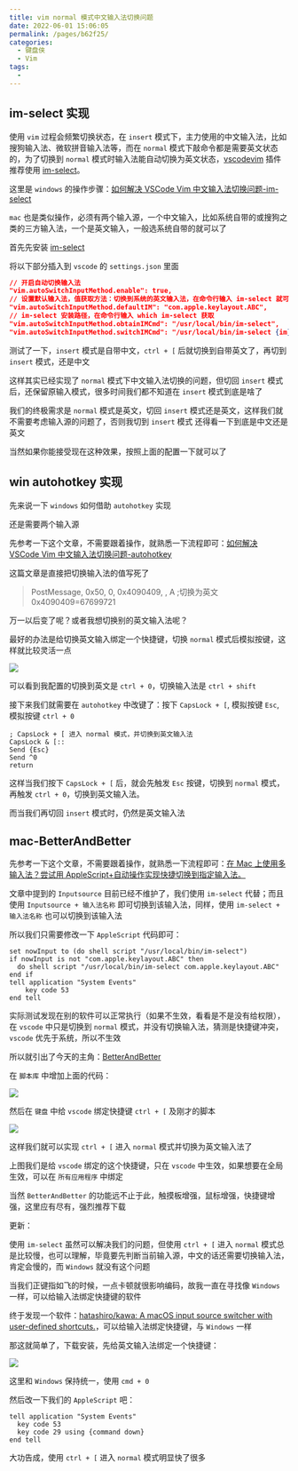 ```yaml
---
title: vim normal 模式中文输入法切换问题
date: 2022-06-01 15:06:05
permalink: /pages/b62f25/
categories:
  - 键盘侠
  - Vim
tags:
  -
---
```


## im-select 实现

使用 `vim` 过程会频繁切换状态，在 `insert` 模式下，主力使用的中文输入法，比如搜狗输入法、微软拼音输入法等，而在 `normal` 模式下敲命令都是需要英文状态的，为了切换到 `normal` 模式时输入法能自动切换为英文状态，[vscodevim](https://github.com/VSCodeVim/Vim#input-method) 插件推荐使用 [im-select](https://github.com/daipeihust/im-select)。

这里是 `windows` 的操作步骤：[如何解决 VSCode Vim 中文输入法切换问题-im-select](https://www.zhihu.com/question/303850876/answer/2263584870)

`mac` 也是类似操作，必须有两个输入源，一个中文输入，比如系统自带的或搜狗之类的三方输入法，一个是英文输入，一般选系统自带的就可以了

首先先安装 [im-select](https://github.com/daipeihust/im-select#macos)

将以下部分插入到 `vscode` 的 `settings.json` 里面

```json
// 开启自动切换输入法
"vim.autoSwitchInputMethod.enable": true,
// 设置默认输入法，值获取方法：切换到系统的英文输入法，在命令行输入 im-select 就可以获取当前输入法的值了
"vim.autoSwitchInputMethod.defaultIM": "com.apple.keylayout.ABC",
// im-select 安装路径，在命令行输入 which im-select 获取
"vim.autoSwitchInputMethod.obtainIMCmd": "/usr/local/bin/im-select",
"vim.autoSwitchInputMethod.switchIMCmd": "/usr/local/bin/im-select {im}"
```

测试了一下，`insert` 模式是自带中文，`ctrl + [` 后就切换到自带英文了，再切到 `insert` 模式，还是中文

这样其实已经实现了 `normal` 模式下中文输入法切换的问题，但切回 `insert` 模式后，还保留原输入模式，很多时间我们都不知道在 `insert` 模式到底是啥了

我们的终极需求是 `normal` 模式是英文，切回 `insert` 模式还是英文，这样我们就不需要考虑输入源的问题了，否则我切到 `insert` 模式 还得看一下到底是中文还是英文

当然如果你能接受现在这种效果，按照上面的配置一下就可以了

## win autohotkey 实现

先来说一下 `windows` 如何借助 `autohotkey` 实现

还是需要两个输入源

先参考一下这个文章，不需要跟着操作，就熟悉一下流程即可：[如何解决 VSCode Vim 中文输入法切换问题-autohotkey](https://www.zhihu.com/question/303850876/answer/1181682863)

这篇文章是直接把切换输入法的值写死了

> PostMessage, 0x50, 0, 0x4090409, , A ;切换为英文 0x4090409=67699721

万一以后变了呢？或者我想切换别的英文输入法呢？

最好的办法是给切换英文输入绑定一个快捷键，切换 `normal` 模式后模拟按键，这样就比较灵活一点

![](../../.vuepress/public/img/vim/007.png)

可以看到我配置的切换到英文是 `ctrl + 0`，切换输入法是 `ctrl + shift`

接下来我们就需要在 `autohotkey` 中改键了：按下 `CapsLock + [`, 模拟按键 `Esc`, 模拟按键 `ctrl + 0`

```ahk
; CapsLock + [ 进入 normal 模式，并切换到英文输入法
CapsLock & [::
Send {Esc}
Send ^0
return
```

这样当我们按下 `CapsLock + [` 后，就会先触发 `Esc` 按键，切换到 `normal` 模式，再触发 `ctrl + 0`，切换到英文输入法。

而当我们再切回 `insert` 模式时，仍然是英文输入法

## mac-BetterAndBetter

先参考一下这个文章，不需要跟着操作，就熟悉一下流程即可：[在 Mac 上使用多输入法？尝试用 AppleScript+自动操作实现快捷切换到指定输入法。](https://zhuanlan.zhihu.com/p/404763045)

文章中提到的 `Inputsource` 目前已经不维护了，我们使用 `im-select` 代替；而且使用 `Inputsource + 输入法名称` 即可切换到该输入法，同样，使用 `im-select + 输入法名称` 也可以切换到该输入法

所以我们只需要修改一下 `AppleScript` 代码即可：

```
set nowInput to (do shell script "/usr/local/bin/im-select")
if nowInput is not "com.apple.keylayout.ABC" then
  do shell script "/usr/local/bin/im-select com.apple.keylayout.ABC"
end if
tell application "System Events"
	key code 53
end tell
```

实际测试发现在别的软件可以正常执行（如果不生效，看看是不是没有给权限），在 `vscode` 中只是切换到 `normal` 模式，并没有切换输入法，猜测是快捷键冲突，`vscode` 优先于系统，所以不生效

所以就引出了今天的主角：[BetterAndBetter](https://www.better365.cn/bab2.html)

在 `脚本库` 中增加上面的代码：

![](../../.vuepress/public/img/vim/008.png)

然后在 `键盘` 中给 `vscode` 绑定快捷键 `ctrl + [` 及刚才的脚本

![](../../.vuepress/public/img/vim/009.png)

这样我们就可以实现 `ctrl + [` 进入 `normal` 模式并切换为英文输入法了

上图我们是给 `vscode` 绑定的这个快捷键，只在 `vscode` 中生效，如果想要在全局生效，可以在 `所有应用程序` 中绑定

当然 `BetterAndBetter` 的功能远不止于此，触摸板增强，鼠标增强，快捷键增强，这里应有尽有，强烈推荐下载

更新：

使用 `im-select` 虽然可以解决我们的问题，但使用 `ctrl + [` 进入 `normal` 模式总是比较慢，也可以理解，毕竟要先判断当前输入源，中文的话还需要切换输入法，肯定会慢的，而 `Windows` 就没有这个问题

当我们正键指如飞的时候，一点卡顿就很影响编码，故我一直在寻找像 `Windows` 一样，可以给输入法绑定快捷键的软件

终于发现一个软件：[hatashiro/kawa: A macOS input source switcher with user-defined shortcuts.](https://github.com/hatashiro/kawa)，可以给输入法绑定快捷键，与 `Windows` 一样

那这就简单了，下载安装，先给英文输入法绑定一个快捷键：

![](../../.vuepress/public/img/vim/048.png)

这里和 `Windows` 保持统一，使用 `cmd + 0`

然后改一下我们的 `AppleScript` 吧：

```
tell application "System Events"
  key code 53
  key code 29 using {command down}
end tell
```

大功告成，使用 `ctrl + [` 进入 `normal` 模式明显快了很多
